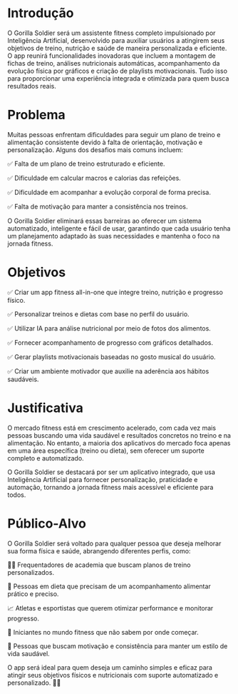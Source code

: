 # Introdução

O Gorilla Soldier será um assistente fitness completo impulsionado por Inteligência Artificial, desenvolvido para auxiliar usuários a atingirem seus objetivos de treino, nutrição e saúde de maneira personalizada e eficiente. O app reunirá funcionalidades inovadoras que incluem a montagem de fichas de treino, análises nutricionais automáticas, acompanhamento da evolução física por gráficos e criação de playlists motivacionais. Tudo isso para proporcionar uma experiência integrada e otimizada para quem busca resultados reais.

# Problema

Muitas pessoas enfrentam dificuldades para seguir um plano de treino e alimentação consistente devido à falta de orientação, motivação e personalização. Alguns dos desafios mais comuns incluem:

✅ Falta de um plano de treino estruturado e eficiente.

✅ Dificuldade em calcular macros e calorias das refeições.

✅ Dificuldade em acompanhar a evolução corporal de forma precisa.

✅ Falta de motivação para manter a consistência nos treinos.

O Gorilla Soldier eliminará essas barreiras ao oferecer um sistema automatizado, inteligente e fácil de usar, garantindo que cada usuário tenha um planejamento adaptado às suas necessidades e mantenha o foco na jornada fitness.

# Objetivos

✅ Criar um app fitness all-in-one que integre treino, nutrição e progresso físico.

✅ Personalizar treinos e dietas com base no perfil do usuário.

✅ Utilizar IA para análise nutricional por meio de fotos dos alimentos.

✅ Fornecer acompanhamento de progresso com gráficos detalhados.

✅ Gerar playlists motivacionais baseadas no gosto musical do usuário.

✅ Criar um ambiente motivador que auxilie na aderência aos hábitos saudáveis.

# Justificativa

O mercado fitness está em crescimento acelerado, com cada vez mais pessoas buscando uma vida saudável e resultados concretos no treino e na alimentação. No entanto, a maioria dos aplicativos do mercado foca apenas em uma área específica (treino ou dieta), sem oferecer um suporte completo e automatizado.

O Gorilla Soldier se destacará por ser um aplicativo integrado, que usa Inteligência Artificial para fornecer personalização, praticidade e automação, tornando a jornada fitness mais acessível e eficiente para todos.

# Público-Alvo

O Gorilla Soldier será voltado para qualquer pessoa que deseja melhorar sua forma física e saúde, abrangendo diferentes perfis, como:

🏋️‍♂️ Frequentadores de academia que buscam planos de treino personalizados.

🥗 Pessoas em dieta que precisam de um acompanhamento alimentar prático e preciso.

📈 Atletas e esportistas que querem otimizar performance e monitorar progresso.

💪 Iniciantes no mundo fitness que não sabem por onde começar.

🎯 Pessoas que buscam motivação e consistência para manter um estilo de vida saudável.

O app será ideal para quem deseja um caminho simples e eficaz para atingir seus objetivos físicos e nutricionais com suporte automatizado e personalizado. 🚀💪
